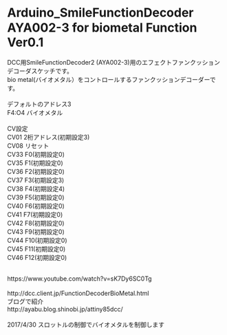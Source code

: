 # Arduino_SmileFunctionDecoder　AYA002-3 for biometal Function Ver0.1<br>
DCC用SmileFunctionDecoder2 (AYA002-3)用のエフェクトファンクッションデコーダスケッチです。<br>
bio metal(バイオメタル）をコントロールするファンクッションデコーダーです。<br>
<br>
デフォルトのアドレス3<br>
F4:O4 バイオメタル<br>
<br>
CV設定<br>
CV01 2桁アドレス(初期設定3)<br>
CV08 リセット<br>
CV33 F0(初期設定0)<br>
CV35 F1(初期設定0)<br>
CV36 F2(初期設定0)<br>
CV37 F3(初期設定3)<br>
CV38 F4(初期設定4)<br>
CV39 F5(初期設定0)<br>
CV40 F6(初期設定0)<br>
CV41 F7(初期設定0)<br>
CV42 F8(初期設定0)<br>
CV43 F9(初期設定0)<br>
CV44 F10(初期設定0)<br>
CV45 F11(初期設定0)<br>
CV46 F12(初期設定0)<br>

<br>
https://www.youtube.com/watch?v=sK7Dy6SC0Tg<br>
<br>
http://dcc.client.jp/FunctionDecoderBioMetal.html<br>
ブログで紹介<br>
http://ayabu.blog.shinobi.jp/attiny85dcc/<br>
<br>
2017/4/30 スロットルの制御でバイオメタルを制御します<br> 